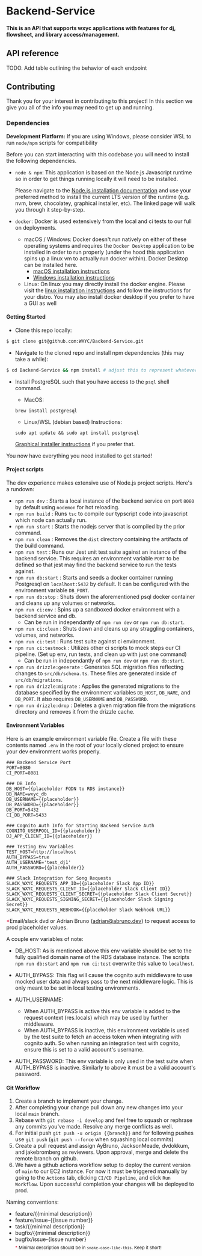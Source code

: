 # Backend-Service

#### This is an API that supports wxyc applications with features for dj, flowsheet, and library access/management.

## API reference

TODO. Add table outlining the behavior of each endpoint

## Contributing

Thank you for your interest in contributing to this project! In this section we give you all of the info you may need to get up and running.

### Dependencies

**Development Platform:** If you are using Windows, please consider WSL to run `node/npm` scripts for compatibility

Before you can start interacting with this codebase you will need to install the following dependencies.

- `node & npm`:
  This application is based on the Node.js Javascript runtime so in order to get things running locally it will need to be installed.

  Please navigate to the [Node.js installation documentation](https://nodejs.org/en/download/package-manager) and use your preferred method to install the current LTS version of the runtime (e.g. nvm, brew, chocolatey, graphical installer, etc). The linked page will walk you through it step-by-step.

- `docker`: Docker is used extensively from the local and ci tests to our full on deployments.
  - macOS / Windows: Docker doesn't run natively on either of these operating systems and requires the `Docker Desktop` application to be installed in order to run properly (under the hood this application spins up a linux vm to actually run docker within). Docker Desktop can be installed here.
    - [macOS installation instructions](https://docs.docker.com/desktop/setup/install/mac-install/)
    - [Windows installation instructions](https://docs.docker.com/desktop/setup/install/windows-install/)
  - Linux: On linux you may directly install the docker engine. Please visit the [linux installation instructions](https://docs.docker.com/engine/install/) and follow the instructions for your distro. You may also install docker desktop if you prefer to have a GUI as well

#### Getting Started

- Clone this repo locally:

```bash
$ git clone git@github.com:WXYC/Backend-Service.git
```

- Navigate to the cloned repo and install npm dependencies (this may take a while):

```bash
$ cd Backend-Service && npm install # adjust this to represent whatever directory you've cloned the repo into
```

- Install PostgreSQL such that you have access to the `psql` shell command.

  - MacOS:

  ```
  brew install postgresql
  ```

  - Linux/WSL (debian based) Instructions:

  ```
  sudo apt update && sudo apt install postgresql
  ```

  [Graphical installer instructions](https://www.postgresql.org/download/) if you prefer that.

You now have everything you need installed to get started!

#### Project scripts

The dev experience makes extensive use of Node.js project scripts. Here's a rundown:

- `npm run dev` : Starts a local instance of the backend service on port `8080` by default using `nodemon` for hot reloading.
- `npm run build` : Runs `tsc` to compile our typscript code into javascript which node can actually run.
- `npm run start` : Starts the nodejs server that is compiled by the prior command.
- `npm run clean` : Removes the `dist` directory containing the artifacts of the build command.
- `npm run test` : Runs our Jest unit test suite against an instance of the backend service. This requires an environment variable `PORT` to be defined so that jest may find the backend service to run the tests against.
- `npm run db:start` : Starts and seeds a docker container running Postgresql on `localhost:5432` by default. It can be configured with the environment variable `DB_PORT`.
- `npm run db:stop` : Shuts down the aforementioned psql docker container and cleans up any volumes or networks.
- `npm run ci:env` : Spins up a sandboxed docker environment with a backend service and db.
  - Can be run in independantly of `npm run dev` or `npm run db:start`.
- `npm run ci:clean` : Shuts down and cleans up any straggling containers, volumes, and networks.
- `npm run ci:test` : Runs test suite against ci environment.
- `npm run ci:testmock` : Utilizes other ci scripts to mock steps our CI pipeline. (Set up env, run tests, and clean up with just one command)
  - Can be run in independantly of `npm run dev` or `npm run db:start`.
- `npm run drizzle:generate` : Generates SQL migration files reflecting changes to `src/db/schema.ts`. These files are generated inside of `src/db/migrations`.
- `npm run drizzle:migrate` : Applies the generated migrations to the database specified by the environment variables `DB_HOST`, `DB_NAME`, and `DB_PORT`. It also requires `DB_USERNAME` and `DB_PASSWORD`.
- `npm run drizzle:drop` : Deletes a given migration file from the migrations directory and removes it from the drizzle cache.

#### Environment Variables

Here is an example environment variable file. Create a file with these contents named `.env` in the root of your locally cloned project to ensure your dev environment works properly.

```
### Backend Service Port
PORT=8080
CI_PORT=8081

### DB Info
DB_HOST={{placeholder FQDN to RDS instance}}
DB_NAME=wxyc_db
DB_USERNAME={{placeholder}}
DB_PASSWORD={{placeholder}}
DB_PORT=5432
CI_DB_PORT=5433

### Cognito Auth Info for Starting Backend Service Auth
COGNITO_USERPOOL_ID={{placeholder}}
DJ_APP_CLIENT_ID={{placeholder}}

### Testing Env Variables
TEST_HOST=http://localhost
AUTH_BYPASS=true
AUTH_USERNAME='test_dj1'
AUTH_PASSWORD={{placeholder}}

### Slack Integration for Song Requests
SLACK_WXYC_REQUESTS_APP_ID={{placeholder Slack App ID}}
SLACK_WXYC_REQUESTS_CLIENT_ID={{placeholder Slack Client ID}}
SLACK_WXYC_REQUESTS_CLIENT_SECRET={{placeholder Slack Client Secret}}
SLACK_WXYC_REQUESTS_SIGNING_SECRET={{placeholder Slack Signing Secret}}
SLACK_WXYC_REQUESTS_WEBHOOK={{placeholder Slack Webhook URL}}
```

<span style="color:crimson">\*</span>Email/slack dvd or Adrian Bruno (adrian@abruno.dev) to request access to prod placeholder values.

A couple env variables of note:

- DB_HOST: As is mentioned above this env variable should be set to the fully qualified domain name of the RDS database instance. The scripts `npm run db:start` and `npm run ci:test` overwrite this value to `localhost`.

- AUTH_BYPASS: This flag will cause the cognito auth middleware to use mocked user data and always pass to the next middleware logic. This is only meant to be set in local testing environments.

- AUTH_USERNAME:

  - When AUTH_BYPASS is active this env variable is added to the request context (res.locals) which may be used by further middleware.
  - When AUTH_BYPASS is inactive, this environment variable is used by the test suite to fetch an access token when integrating with cognito auth. So when running an integration test with cognito, ensure this is set to a valid account's username.

- AUTH_PASSWORD: This env variable is only used in the test suite when AUTH_BYPASS is inactive. Similarly to above it must be a valid account's password.

#### Git Workflow

1. Create a branch to implement your change.
2. After completing your change pull down any new changes into your local `main` branch.
3. Rebase with `git rebase -i develop` and feel free to squash or rephrase any commits you've made. Resolve any merge conflicts as well.
4. For initial push `git push -u origin {{branch}}` and for following pushes use `git push` (`git push --force` when squashing local commits)
5. Create a pull request and assign AyBruno, JacksonMeade, dvdokkum, and jakebromberg as reviewers. Upon approval, merge and delete the remote branch on github.
6. We have a github actions workflow setup to deploy the current version of `main` to our EC2 instance. For now it must be triggered manually by going to the `Actions` tab, clicking `CI/CD Pipeline`, and click `Run Workflow`. Upon successful completion your changes will be deployed to prod.

Naming conventions:

- feature/{{minimal description}}
- feature/issue-{{issue number}}
- task/{{minimal description}}
- bugfix/{{minimal description}}
- bugfix/issue-{issue number} <br>
  <sub><span style="color:crimson">\*</span> Minimal description should be in `snake-case-like-this`. Keep it short!</sub>
